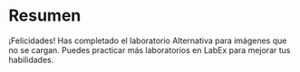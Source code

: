 # Resumen

¡Felicidades! Has completado el laboratorio Alternativa para imágenes que no se cargan. Puedes practicar más laboratorios en LabEx para mejorar tus habilidades.
